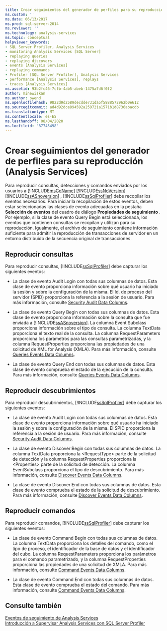 ```yaml
---
title: Crear seguimientos del generador de perfiles para su reproducción (Analysis Services) | Microsoft Docs
ms.custom: ''
ms.date: 06/13/2017
ms.prod: sql-server-2014
ms.reviewer: ''
ms.technology: analysis-services
ms.topic: conceptual
helpviewer_keywords:
- SQL Server Profiler, Analysis Services
- monitoring Analysis Services [SQL Server]
- replaying queries
- replaying discovers
- events [Analysis Services]
- replaying commands
- Profiler [SQL Server Profiler], Analysis Services
- performance [Analysis Services], replays
- traces [Analysis Services]
ms.assetid: 93b2fc46-7cfb-4ab5-abeb-1475a7d6f0f2
author: minewiskan
ms.author: owend
ms.openlocfilehash: 9822d9d2589decdde731da5f5888572962b0e612
ms.sourcegitcommit: ad4d92dce894592a259721a1571b1d8736abacdb
ms.translationtype: MT
ms.contentlocale: es-ES
ms.lasthandoff: 08/04/2020
ms.locfileid: "87745498"
---
```

# <a name="create-profiler-traces-for-replay-analysis-services"></a>Crear seguimientos del generador de perfiles para su reproducción (Analysis Services)
  Para reproducir consultas, detecciones y comandos enviados por los usuarios a [!INCLUDE[msCoName](../../includes/msconame-md.md)] [!INCLUDE[ssNoVersion](../../includes/ssnoversion-md.md)] [!INCLUDE[ssASnoversion](../../includes/ssasnoversion-md.md)] , [!INCLUDE[ssSqlProfiler](../../includes/sssqlprofiler-md.md)] debe recopilar los eventos necesarios. Para iniciar la recopilación de estos eventos, deben estar seleccionadas las clases de evento adecuadas en la pestaña **Selección de eventos** del cuadro de diálogo **Propiedades de seguimiento** . Por ejemplo, si la clase de evento Query Begin está seleccionada, los eventos que contienen consultas se recopilan y utilizan para su reproducción. Igualmente, el archivo de seguimiento contiene información suficiente para admitir la reproducción de transacciones de servidor en un entorno distribuido de la secuencia original de transacciones.  
  
## <a name="replay-for-queries"></a>Reproducir consultas  
 Para reproducir consultas, [!INCLUDE[ssSqlProfiler](../../includes/sssqlprofiler-md.md)] debe capturar los siguientes eventos:  
  
-   La clase de evento Audit Login con todas sus columnas de datos. Esta clase de evento proporciona información sobre qué usuario ha iniciado la sesión y sobre la configuración de la misma. El Id. de proceso del servidor (SPID) proporciona la referencia a la sesión de usuario. Para más información, consulte [Security Audit Data Columns](https://docs.microsoft.com/bi-reference/trace-events/security-audit-data-columns).  
  
-   La clase de evento Query Begin con todas sus columnas de datos. Esta clase de evento proporciona información sobre la consulta que fue enviada a [!INCLUDE[ssASnoversion](../../includes/ssasnoversion-md.md)]. La columna Event Subclass proporciona información sobre el tipo de consulta. La columna TextData proporciona el texto real de la consulta. La columna RequestParameters proporciona los parámetros para las consultas parametrizadas, y la columna RequestProperties proporciona las propiedades de una solicitud de XML for Analysis (XMLA). Para más información, consulte [Queries Events Data Columns](https://docs.microsoft.com/bi-reference/trace-events/queries-events-data-columns).  
  
-   La clase de evento Query End con todas sus columnas de datos. Esta clase de evento comprueba el estado de la ejecución de la consulta. Para más información, consulte [Queries Events Data Columns](https://docs.microsoft.com/bi-reference/trace-events/queries-events-data-columns).  
  
## <a name="replay-for-discovers"></a>Reproducir descubrimientos  
 Para reproducir descubrimientos, [!INCLUDE[ssSqlProfiler](../../includes/sssqlprofiler-md.md)] debe capturar los siguientes eventos:  
  
-   La clase de evento Audit Login con todas sus columnas de datos. Esta clase de evento proporciona información sobre qué usuario ha iniciado la sesión y sobre la configuración de la misma. El SPID proporciona la referencia a la sesión de usuario. Para más información, consulte [Security Audit Data Columns](https://docs.microsoft.com/bi-reference/trace-events/security-audit-data-columns).  
  
-   La clase de evento Discover Begin con todas sus columnas de datos. La columna TextData proporciona la \<RequestType> parte de la solicitud de detección y la columna RequestProperties proporciona la \<Properties> parte de la solicitud de detección. La columna EventSubclass proporciona el tipo de descubrimiento. Para más información, consulte [Discover Events Data Columns](https://docs.microsoft.com/bi-reference/trace-events/discover-events-data-columns).  
  
-   La clase de evento Discover End con todas sus columnas de datos. Esta clase de evento comprueba el estado de la solicitud de descubrimiento. Para más información, consulte [Discover Events Data Columns](https://docs.microsoft.com/bi-reference/trace-events/discover-events-data-columns).  
  
## <a name="replay-for-commands"></a>Reproducir comandos  
 Para reproducir comandos, [!INCLUDE[ssSqlProfiler](../../includes/sssqlprofiler-md.md)] debe capturar los siguientes eventos:  
  
-   La clase de evento Command Begin con todas sus columnas de datos. La columna TextData proporciona los detalles del comando, como el tipo de proceso, el identificador de la base de datos y el identificador del cubo. La columna RequestParameters proporciona los parámetros para el comando parametrizado, y la columna RequestProperties proporciona las propiedades de una solicitud de XMLA. Para más información, consulte [Command Events Data Columns](https://docs.microsoft.com/bi-reference/trace-events/command-events-data-columns).  
  
-   La clase de evento Command End con todas sus columnas de datos. Esta clase de evento comprueba el estado del comando. Para más información, consulte [Command Events Data Columns](https://docs.microsoft.com/bi-reference/trace-events/command-events-data-columns).  
  
## <a name="see-also"></a>Consulte también  
 [Eventos de seguimiento de Analysis Services](https://docs.microsoft.com/bi-reference/trace-events/analysis-services-trace-events)   
 [Introducción a Supervisar Analysis Services con SQL Server Profiler](introduction-to-monitoring-analysis-services-with-sql-server-profiler.md)  
  
  
